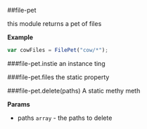 <a name="module_file-pet"></a>
##file-pet

this module returns a pet of files

  
**Example**  
```js
var cowFiles = FilePet("cow/*");
```
<a name="module_file-pet#instie"></a>
###file-pet.instie
an instance ting

  
<a name="module_file-pet#files"></a>
###file-pet.files
the static property

  
<a name="module_file-pet#delete"></a>
###file-pet.delete(paths)
A static methy meth

**Params**

- paths `array` - the paths to delete

